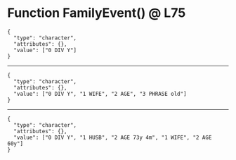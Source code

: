 # Function FamilyEvent() @ L75

    {
      "type": "character",
      "attributes": {},
      "value": ["0 DIV Y"]
    }

---

    {
      "type": "character",
      "attributes": {},
      "value": ["0 DIV Y", "1 WIFE", "2 AGE", "3 PHRASE old"]
    }

---

    {
      "type": "character",
      "attributes": {},
      "value": ["0 DIV Y", "1 HUSB", "2 AGE 73y 4m", "1 WIFE", "2 AGE 60y"]
    }

